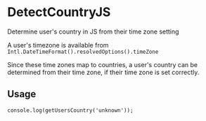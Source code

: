 # DetectCountryJS
Determine user's country in JS from their time zone setting

A user's timezone is available from `Intl.DateTimeFormat().resolvedOptions().timeZone`

Since these time zones map to countries, a user's country can be determined from their time zone, if their time zone is set correctly.

## Usage

```
console.log(getUsersCountry('unknown'));
```